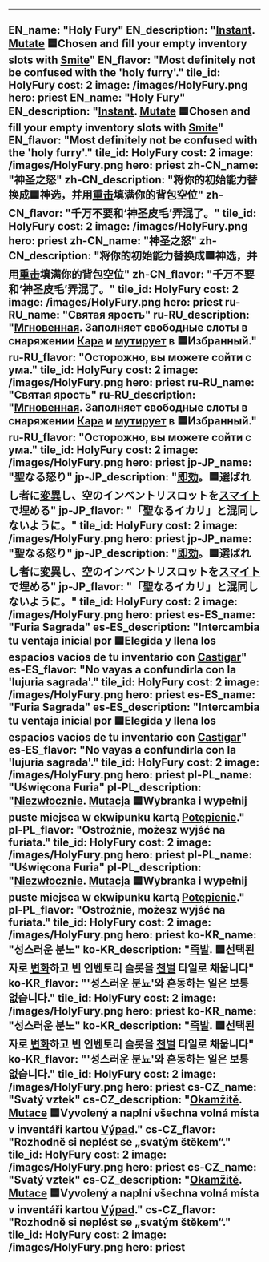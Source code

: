 ---

EN_name: "Holy Fury"
EN_description: "<u><u>Instant</u></u>. <u>Mutate</u> 🟦Chosen and fill your empty inventory slots with <a href = '../en/abilities#Smite'>Smite</a>"
EN_flavor: "Most definitely not be confused with the 'holy furry'."
tile_id: HolyFury
cost: 2
image: /images/HolyFury.png
hero: priest
EN_name: "Holy Fury"
EN_description: "<u><u>Instant</u></u>. <u>Mutate</u> 🟦Chosen and fill your empty inventory slots with <a href = '../en/abilities#Smite'>Smite</a>"
EN_flavor: "Most definitely not be confused with the 'holy furry'."
tile_id: HolyFury
cost: 2
image: /images/HolyFury.png
hero: priest
zh-CN_name: "神圣之怒"
zh-CN_description: "将你的初始能力替换成🟦神选，并用<a href = '../zh_cn/abilities#Smite'>重击</a>填满你的背包空位"
zh-CN_flavor: "千万不要和‘神圣皮毛’弄混了。"
tile_id: HolyFury
cost: 2
image: /images/HolyFury.png
hero: priest
zh-CN_name: "神圣之怒"
zh-CN_description: "将你的初始能力替换成🟦神选，并用<a href = '../zh_cn/abilities#Smite'>重击</a>填满你的背包空位"
zh-CN_flavor: "千万不要和‘神圣皮毛’弄混了。"
tile_id: HolyFury
cost: 2
image: /images/HolyFury.png
hero: priest
ru-RU_name: "Святая ярость"
ru-RU_description: "<u><u>Мгновенная</u></u>. Заполняет свободные слоты в снаряжении <a href = '../ru_ru/abilities#Smite'>Кара</a> и <u>мутирует</u> в 🟦Избранный."
ru-RU_flavor: "Осторожно, вы можете сойти с ума."
tile_id: HolyFury
cost: 2
image: /images/HolyFury.png
hero: priest
ru-RU_name: "Святая ярость"
ru-RU_description: "<u><u>Мгновенная</u></u>. Заполняет свободные слоты в снаряжении <a href = '../ru_ru/abilities#Smite'>Кара</a> и <u>мутирует</u> в 🟦Избранный."
ru-RU_flavor: "Осторожно, вы можете сойти с ума."
tile_id: HolyFury
cost: 2
image: /images/HolyFury.png
hero: priest
jp-JP_name: "聖なる怒り"
jp-JP_description: "<u><u>即効</u></u>。🟦選ばれし者に<u>変異</u>し、空のインベントリスロットを<a href = '../jp_jp/abilities#Smite'>スマイト</a>で埋める"
jp-JP_flavor: "「聖なるイカリ」と混同しないように。"
tile_id: HolyFury
cost: 2
image: /images/HolyFury.png
hero: priest
jp-JP_name: "聖なる怒り"
jp-JP_description: "<u><u>即効</u></u>。🟦選ばれし者に<u>変異</u>し、空のインベントリスロットを<a href = '../jp_jp/abilities#Smite'>スマイト</a>で埋める"
jp-JP_flavor: "「聖なるイカリ」と混同しないように。"
tile_id: HolyFury
cost: 2
image: /images/HolyFury.png
hero: priest
es-ES_name: "Furia Sagrada"
es-ES_description: "Intercambia tu ventaja inicial por 🟦Elegida y llena los espacios vacíos de tu inventario con <a href = '../es_es/abilities#Smite'>Castigar</a>"
es-ES_flavor: "No vayas a confundirla con la 'lujuria sagrada'."
tile_id: HolyFury
cost: 2
image: /images/HolyFury.png
hero: priest
es-ES_name: "Furia Sagrada"
es-ES_description: "Intercambia tu ventaja inicial por 🟦Elegida y llena los espacios vacíos de tu inventario con <a href = '../es_es/abilities#Smite'>Castigar</a>"
es-ES_flavor: "No vayas a confundirla con la 'lujuria sagrada'."
tile_id: HolyFury
cost: 2
image: /images/HolyFury.png
hero: priest
pl-PL_name: "Uświęcona Furia"
pl-PL_description: "<u><u>Niezwłocznie</u></u>. <u>Mutacja</u> 🟦Wybranka i wypełnij puste miejsca w ekwipunku kartą <a href = '../pl_pl/abilities#Smite'>Potępienie</a>."
pl-PL_flavor: "Ostrożnie, możesz wyjść na furiata."
tile_id: HolyFury
cost: 2
image: /images/HolyFury.png
hero: priest
pl-PL_name: "Uświęcona Furia"
pl-PL_description: "<u><u>Niezwłocznie</u></u>. <u>Mutacja</u> 🟦Wybranka i wypełnij puste miejsca w ekwipunku kartą <a href = '../pl_pl/abilities#Smite'>Potępienie</a>."
pl-PL_flavor: "Ostrożnie, możesz wyjść na furiata."
tile_id: HolyFury
cost: 2
image: /images/HolyFury.png
hero: priest
ko-KR_name: "성스러운 분노"
ko-KR_description: "<u><u>즉발</u></u>. 🟦선택된 자로 <u>변화</u>하고 빈 인벤토리 슬롯을 <a href = '../ko_kr/abilities#Smite'>천벌</a> 타일로 채웁니다"
ko-KR_flavor: "'성스러운 분뇨'와 혼동하는 일은 보통 없습니다."
tile_id: HolyFury
cost: 2
image: /images/HolyFury.png
hero: priest
ko-KR_name: "성스러운 분노"
ko-KR_description: "<u><u>즉발</u></u>. 🟦선택된 자로 <u>변화</u>하고 빈 인벤토리 슬롯을 <a href = '../ko_kr/abilities#Smite'>천벌</a> 타일로 채웁니다"
ko-KR_flavor: "'성스러운 분뇨'와 혼동하는 일은 보통 없습니다."
tile_id: HolyFury
cost: 2
image: /images/HolyFury.png
hero: priest
cs-CZ_name: "Svatý vztek"
cs-CZ_description: "<u><u>Okamžitě</u></u>. <u>Mutace</u> 🟦Vyvolený a naplní všechna volná místa v inventáři kartou <a href = '../cs_cz/abilities#Smite'>Výpad</a>."
cs-CZ_flavor: "Rozhodně si neplést se „svatým štěkem“."
tile_id: HolyFury
cost: 2
image: /images/HolyFury.png
hero: priest
cs-CZ_name: "Svatý vztek"
cs-CZ_description: "<u><u>Okamžitě</u></u>. <u>Mutace</u> 🟦Vyvolený a naplní všechna volná místa v inventáři kartou <a href = '../cs_cz/abilities#Smite'>Výpad</a>."
cs-CZ_flavor: "Rozhodně si neplést se „svatým štěkem“."
tile_id: HolyFury
cost: 2
image: /images/HolyFury.png
hero: priest
---